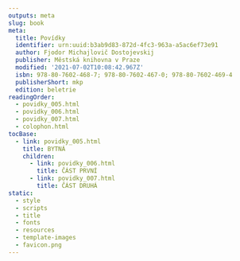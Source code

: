 ```yaml
---
outputs: meta
slug: book
meta:
  title: Povídky
  identifier: urn:uuid:b3ab9d83-872d-4fc3-963a-a5ac6ef73e91
  author: Fjodor Michajlovič Dostojevskij
  publisher: Městská knihovna v Praze
  modified: '2021-07-02T10:08:42.967Z'
  isbn: 978-80-7602-468-7; 978-80-7602-467-0; 978-80-7602-469-4
  publisherShort: mkp
  edition: beletrie
readingOrder:
  - povidky_005.html
  - povidky_006.html
  - povidky_007.html
  - colophon.html
tocBase:
  - link: povidky_005.html
    title: BYTNÁ
    children:
      - link: povidky_006.html
        title: ČÁST PRVNÍ
      - link: povidky_007.html
        title: ČÁST DRUHÁ
static:
  - style
  - scripts
  - title
  - fonts
  - resources
  - template-images
  - favicon.png
---
```

